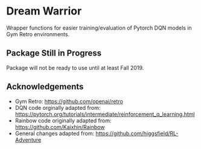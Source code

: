 # Dream Warrior
Wrapper functions for easier training/evaluation of Pytorch DQN models in Gym Retro environments.

## Package Still in Progress
Package will not be ready to use until at least Fall 2019.

## Acknowledgements
- Gym Retro: https://github.com/openai/retro
- DQN code orginally adapted from: https://pytorch.org/tutorials/intermediate/reinforcement_q_learning.html
- Rainbow code originally adapted from: https://github.com/Kaixhin/Rainbow
- General changes adapted from: https://github.com/higgsfield/RL-Adventure
